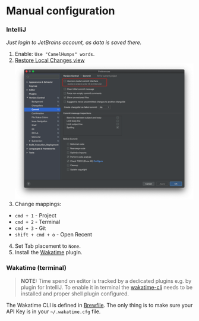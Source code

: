 # Manual configuration

### IntelliJ

_Just login to JetBrains account, as data is saved there._

1. Enable: `Use "CamelHumps" words`.
2. [Restore Local Changes view](https://coderedirect.com/questions/498036/cant-find-git-local-changes-in-intellij-idea-2020-1)
   ![](local-changes.png)
3. Change mappings:
  - `cmd + 1` - Project
  - `cmd + 2` - Terminal
  - `cmd + 3` - Git
  - `shift + cmd + o` - Open Recent
4. Set Tab placement to `None`.
5. Install the [Wakatime](https://wakatime.com/intellij-idea) plugin.

### Wakatime (terminal)

> **NOTE:** Time spend on editor is tracked by a dedicated plugins e.g. by plugin for IntelliJ. To enable it in terminal
the [wakatime-cli](https://github.com/wakatime/wakatime-cli) needs to be installed and proper shell plugin configured.

The Wakatime CLI is defined in [Brewfile](../Brewfile). The only thing is to make sure your API Key is in
your `~/.wakatime.cfg` file.
